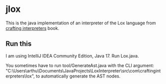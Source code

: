 # jlox

This is the java implementation of an interpreter of the Lox language from
[crafting interpreters](https://craftinginterpreters.com/contents.html) book.

## Run this

I am using IntelliJ IDEA Community Edition, Java 17.
Run Lox.java.

You sometimes have to run tool/GenerateAst.java with the CLI argument:
"C:\Users\arthu\Documents\JavaProjects\LoxInterpreter\src\com\craftinginterpreters\lox",
to automatically generate the AST nodes.